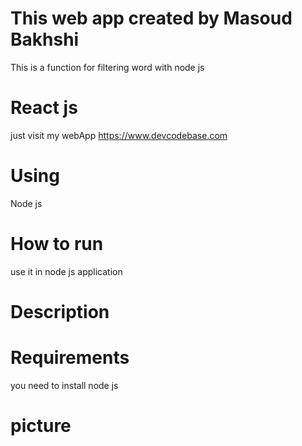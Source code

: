 # This web app created by Masoud Bakhshi

This is a function for filtering word with node js

# React js

just visit my webApp https://www.devcodebase.com

# Using

Node js

# How to run

use it in node js application

# Description

# Requirements

you need to install node js

# picture

